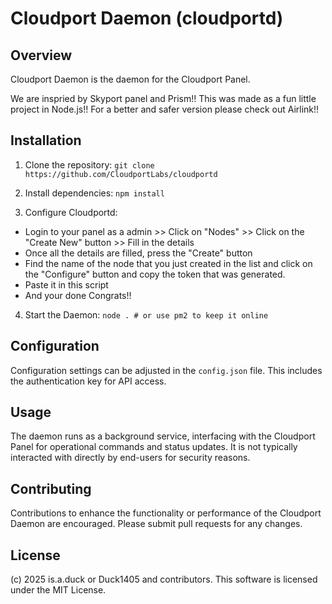 # Cloudport Daemon (cloudportd)

## Overview
Cloudport Daemon is the daemon for the Cloudport Panel.


We are inspried by Skyport panel and Prism!!
This was made as a fun little project in Node.js!!
For a better and safer version please check out Airlink!!

## Installation
1. Clone the repository:
`git clone https://github.com/CloudportLabs/cloudportd`

2. Install dependencies:
`npm install`

3. Configure Cloudportd:
- Login to your panel as a admin >> Click on "Nodes" >> Click on the "Create New" button >> Fill in the details
- Once all the details are filled, press the "Create" button
- Find the name of the node that you just created in the list and click on the "Configure" button and copy the token that was generated.
- Paste it in this script
- And your done Congrats!!

4. Start the Daemon:
`node . # or use pm2 to keep it online`

## Configuration
Configuration settings can be adjusted in the `config.json` file. This includes the authentication key for API access.

## Usage
The daemon runs as a background service, interfacing with the Cloudport Panel for operational commands and status updates. It is not typically interacted with directly by end-users for security reasons.

## Contributing
Contributions to enhance the functionality or performance of the Cloudport Daemon are encouraged. Please submit pull requests for any changes.

## License
(c) 2025 is.a.duck or Duck1405 and contributors. This software is licensed under the MIT License.
